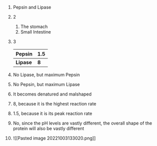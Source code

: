 1. Pepsin and Lipase
2. 2
	1. The stomach
	2. Small Intestine
3. 3
   
   | **Pepsin** | **1.5** |
   | ---------- | ------- |
   | **Lipase** | **8**   |
4. No Lipase, but maximum Pepsin
5. No Pepsin, but maximum Lipase
6. It becomes denatured and malshaped
7. 8, because it is the highest reaction rate
8. 1.5, because it is its peak reaction rate
9. No, since the pH levels are vastly different, the overall shape of the protein will also be vastly different
10. ![[Pasted image 20221003133020.png]]